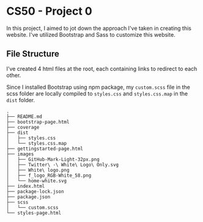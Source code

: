 # CS50 - Project 0

In this project, I aimed to jot down the approach I've taken in creating this website.  I've utilized Bootstrap and Sass to customize this website.


## File Structure
I've created 4 html files at the root, each containing links to redirect to each other.

Since I installed Bootstrap using npm package, my `custom.scss` file in the scss folder are locally compiled to `styles.css` and `styles.css.map` in the `dist` folder.

```
.
├── README.md
├── bootstrap-page.html
├── coverage
├── dist
│   ├── styles.css
│   └── styles.css.map
├── gettingstarted-page.html
├── images
│   ├── GitHub-Mark-Light-32px.png
│   ├── Twitter\ -\ White\ Logo\ Only.svg
│   ├── White\ logo.png
│   ├── f_logo_RGB-White_58.png
│   └── home-white.svg
├── index.html
├── package-lock.json
├── package.json
├── scss
│   └── custom.scss
└── styles-page.html
```
